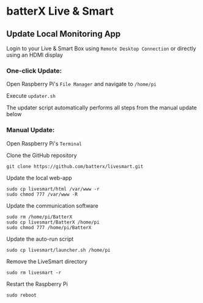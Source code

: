 # batterX Live & Smart

## Update Local Monitoring App

Login to your Live & Smart Box using `Remote Desktop Connection` or directly using an HDMI display

### One-click Update:

Open Raspberry Pi's `File Manager` and navigate to `/home/pi`

Execute `updater.sh`

The updater script automatically performs all steps from the manual update below

### Manual Update:

Open Raspberry Pi's `Terminal`

Clone the GitHub repository
```
git clone https://github.com/batterx/livesmart.git
```

Update the local web-app
```
sudo cp livesmart/html /var/www -r
sudo chmod 777 /var/www -R
```

Update the communication software
```
sudo rm /home/pi/BatterX
sudo cp livesmart/BatterX /home/pi
sudo chmod 777 /home/pi/BatterX
```

Update the auto-run script
```
sudo cp livesmart/launcher.sh /home/pi
```

Remove the LiveSmart directory
```
sudo rm livesmart -r
```

Restart the Raspberry Pi
```
sudo reboot
```
